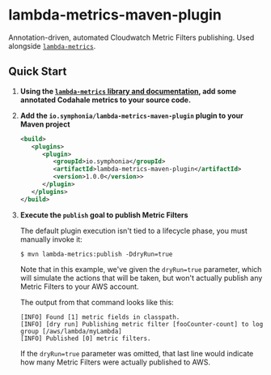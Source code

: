 # lambda-metrics-maven-plugin

Annotation-driven, automated Cloudwatch Metric Filters publishing. Used alongside [`lambda-metrics`](https://github.com/symphoniacloud/lambda-monitoring/tree/master/lambda-metrics).

## Quick Start

1. **Using the [`lambda-metrics` library and documentation](https://github.com/symphoniacloud/lambda-monitoring/tree/master/lambda-metrics), add some annotated Codahale metrics to your source code.** 

1. **Add the `io.symphonia/lambda-metrics-maven-plugin` plugin to your Maven project**

   ```xml
   <build>
      <plugins>
         <plugin>
            <groupId>io.symphonia</groupId>
            <artifactId>lambda-metrics-maven-plugin</artifactId>
            <version>1.0.0</version>>
         </plugin>
      </plugins>
   </build>
   ```
   
1. **Execute the `publish` goal to publish Metric Filters**
   
   The default plugin execution isn't tied to a lifecycle phase, you must manually invoke it:
   
   ```shell
   $ mvn lambda-metrics:publish -DdryRun=true
   ```
   
   Note that in this example, we've given the `dryRun=true` parameter, which will simulate the actions
   that will be taken, but won't actually publish any Metric Filters to your AWS account.   
   
   The output from that command looks like this:
   
   ```shell
   [INFO] Found [1] metric fields in classpath.
   [INFO] [dry run] Publishing metric filter [fooCounter-count] to log group [/aws/lambda/myLambda]
   [INFO] Published [0] metric filters.
   ```
   
   If the `dryRun=true` parameter was omitted, that last line would indicate how many Metric Filters 
   were actually published to AWS.
